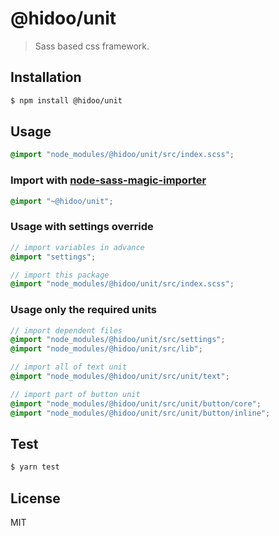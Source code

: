# @hidoo/unit

> Sass based css framework.

## Installation

```sh
$ npm install @hidoo/unit
```

## Usage

```scss
@import "node_modules/@hidoo/unit/src/index.scss";
```

### Import with [node-sass-magic-importer](https://github.com/maoberlehner/node-sass-magic-importer)

```scss
@import "~@hidoo/unit";
```

### Usage with settings override

```scss
// import variables in advance
@import "settings";

// import this package
@import "node_modules/@hidoo/unit/src/index.scss";
```

### Usage only the required units

```scss
// import dependent files
@import "node_modules/@hidoo/unit/src/settings";
@import "node_modules/@hidoo/unit/src/lib";

// import all of text unit
@import "node_modules/@hidoo/unit/src/unit/text";

// import part of button unit
@import "node_modules/@hidoo/unit/src/unit/button/core";
@import "node_modules/@hidoo/unit/src/unit/button/inline";
```

## Test

```sh
$ yarn test
```

## License

MIT
